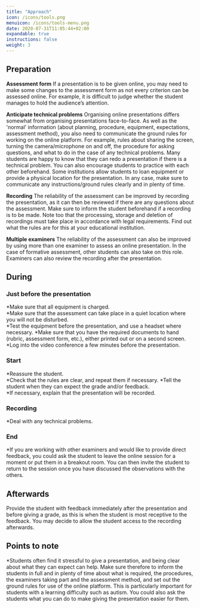 ```yaml
---
title: "Approach"
icon: /icons/tools.png
menuicon: /icons/tools-menu.png
date: 2020-07-31T11:05:44+02:00
expandable: true
instructions: false
weight: 3
---
```


## Preparation

**Assessment form** If a presentation is to be given online, you may need to make some changes to the assessment form as not every criterion can be assessed online. For example, it is difficult to judge whether the student manages to hold the audience’s attention.

**Anticipate technical problems** Organising online presentations differs somewhat from organising presentations face-to-face. As well as the 'normal' information (about planning, procedure, equipment, expectations, assessment method), you also need to communicate the ground rules for working on the online platform. For example, rules about sharing the screen, turning the camera/microphone on and off, the procedure for asking questions, and what to do in the case of any technical problems. Many students are happy to know that they can redo a presentation if there is a technical problem. You can also encourage students to practice with each other beforehand. Some institutions allow students to loan equipment or provide a physical location for the presentation. In any case, make sure to communicate any instructions/ground rules clearly and in plenty of time. 

**Recording** The reliability of the assessment can be improved by recording the presentation, as it can then be reviewed if there are any questions about the assessment. Make sure to inform the student beforehand if a recording is to be made. Note too that the processing, storage and deletion of recordings must take place in accordance with legal requirements. Find out what the rules are for this at your educational institution. 

**Multiple examiners** The reliability of the assessment can also be improved by using more than one examiner to assess an online presentation. In the case of formative assessment, other students can also take on this role. Examiners can also review the recording after the presentation.

## During   

### Just before the presentation

*Make sure that all equipment is charged.  
*Make sure that the assessment can take place in a quiet location where you will not be disturbed.   
*Test the equipment before the presentation, and use a headset where necessary. 
*Make sure that you have the required documents to hand (rubric, assessment form, etc.), either printed out or on a second screen.  
*Log into the video conference a few minutes before the presentation.  

### Start

*Reassure the student.  
*Check that the rules are clear, and repeat them if necessary. 
*Tell the student when they can expect the grade and/or feedback.  
*If necessary, explain that the presentation will be recorded. 

### Recording

*Deal with any technical problems.

### End

*If you are working with other examiners and would like to provide direct feedback, you could ask the student to leave the online session for a moment or put them in a breakout room. You can then invite the student to return to the session once you have discussed the observations with the others.

## Afterwards

Provide the student with feedback immediately after the presentation and before giving a grade, as this is when the student is most receptive to the feedback. You may decide to allow the student access to the recording afterwards.

## Points to note

*Students often find it stressful to give a presentation, and being clear about what they can expect can help. Make sure therefore to inform the students in full and in plenty of time about what is required, the procedures, the examiners taking part and the assessment method, and set out the ground rules for use of the online platform. This is particularly important for students with a learning difficulty such as autism. You could also ask the students what you can do to make giving the presentation easier for them. 
